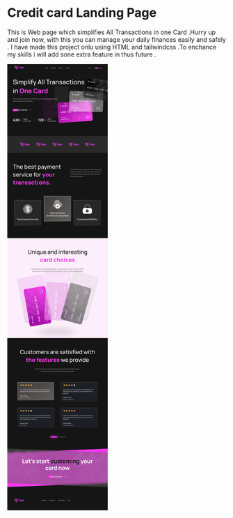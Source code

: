 # Credit card Landing Page 

   This is Web page which simplifies All Transactions in one Card .Hurry up and join now, with this you can manage your daily finances easily and safely .
   I have made this project onlu using HTML and tailwindcss .To enchance my skills i will add sone extra feature in thus future .

![logo](./Credit%20card%20landing%20page.png)
